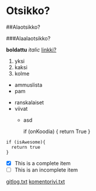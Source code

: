 # Otsikko?

##Alaotsikko?

###Alaalaotsikko?

**boldattu** *italic* [linkki?](http://hs.fi)

1. yksi
2. kaksi
3. kolme

* ammuslista
* pam

- ranskalaiset
- viivat
  - asd

    if (onKoodia) {
      return True
    }

```
if (isAwesome){
  return true
}
```

- [x] This is a complete item
- [ ] This is an incomplete item

[gitlog.txt](/viikko1/gitlog.txt)
[komentorivi.txt](/viikko1/komentorivi.txt)






